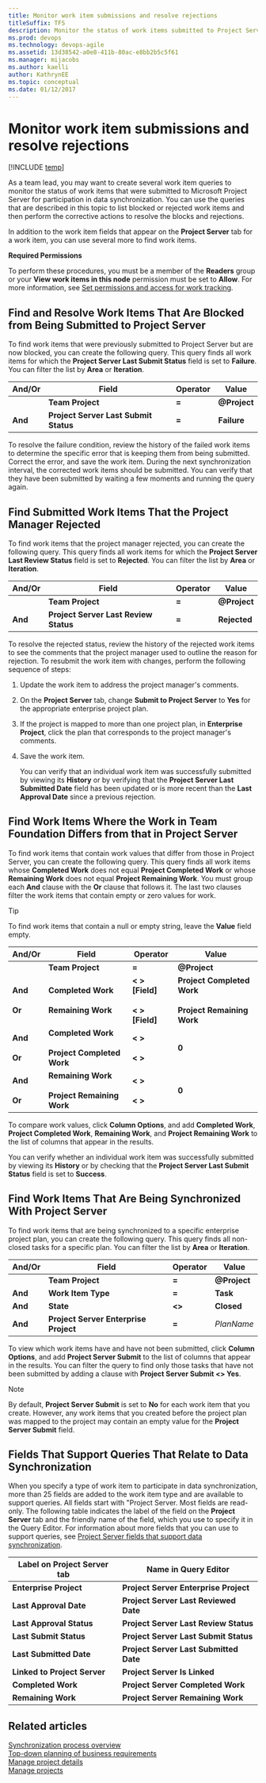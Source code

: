 ```yaml
---
title: Monitor work item submissions and resolve rejections
titleSuffix: TFS
description: Monitor the status of work items submitted to Project Server for participation in data synchronization with Team Foundation Server 
ms.prod: devops
ms.technology: devops-agile
ms.assetid: 13d38542-a0e8-411b-80ac-e8bb2b5c5f61
ms.manager: mijacobs
ms.author: kaelli
author: KathrynEE
ms.topic: conceptual
ms.date: 01/12/2017
---
```


# Monitor work item submissions and resolve rejections

[!INCLUDE [temp](../../includes/tfs-ps-sync-header.md)]

<a name="Top"></a> As a team lead, you may want to create several work item queries to monitor the status of work items that were submitted to Microsoft Project Server for participation in data synchronization. You can use the queries that are described in this topic to list blocked or rejected work items and then perform the corrective actions to resolve the blocks and rejections.  

 In addition to the work item fields that appear on the **Project Server** tab for a work item, you can use several more to find work items.    

 **Required Permissions**  

 To perform these procedures, you must be a member of the **Readers** group or your **View work items in this node** permission must be set to **Allow**. For more information, see [Set permissions and access for work tracking](../../organizations/security/set-permissions-access-work-tracking.md#set-permissions-area-path).  

##  <a name="FindBlockedWIs"></a> Find and Resolve Work Items That Are Blocked from Being Submitted to Project Server  
 To find work items that were previously submitted to Project Server but are now blocked, you can create the following query. This query finds all work items for which the **Project Server Last Submit Status** field is set to **Failure**. You can filter the list by **Area** or **Iteration**.  


| And/Or  |                 Field                 | Operator |           Value           |
|---------|---------------------------------------|----------|---------------------------|
|         |           **Team Project**            |  **=**   | <strong>@Project</strong> |
| **And** | **Project Server Last Submit Status** |  **=**   |        **Failure**        |

 To resolve the failure condition, review the history of the failed work items to determine the specific error that is keeping them from being submitted. Correct the error, and save the work item. During the next synchronization interval, the corrected work items should be submitted. You can verify that they have been submitted by waiting a few moments and running the query again.  

##  <a name="FindRejectedWIs"></a> Find Submitted Work Items That the Project Manager Rejected  
 To find work items that the project manager rejected, you can create the following query. This query finds all work items for which the **Project Server Last Review Status** field is set to **Rejected**. You can filter the list by **Area** or **Iteration**.  


| And/Or  |                 Field                 | Operator |           Value           |
|---------|---------------------------------------|----------|---------------------------|
|         |           **Team Project**            |  **=**   | <strong>@Project</strong> |
| **And** | **Project Server Last Review Status** |  **=**   |       **Rejected**        |

 To resolve the rejected status, review the history of the rejected work items to see the comments that the project manager used to outline the reason for rejection. To resubmit the work item with changes, perform the following sequence of steps:  

1. Update the work item to address the project manager's comments.  

2. On the **Project Server** tab, change **Submit to Project Server** to **Yes** for the appropriate enterprise project plan.  

3. If the project is mapped to more than one project plan, in **Enterprise Project**, click the plan that corresponds to the project manager's comments.  

4. Save the work item.  

   You can verify that an individual work item was successfully submitted by viewing its **History** or by verifying that the **Project Server Last Submitted Date** field has been updated or is more recent than the **Last Approval Date** since a previous rejection.    

##  <a name="FindDiffWorkWIs"></a> Find Work Items Where the Work in Team Foundation Differs from that in Project Server  
 To find work items that contain work values that differ from those in Project Server, you can create the following query. This query finds all work items whose **Completed Work** does not equal **Project Completed Work** or whose **Remaining Work** does not equal **Project Remaining Work**. You must group each **And** clause with the **Or** clause that follows it. The last two clauses filter the work items that contain empty or zero values for work.  

> [!TIP]
>  To find work items that contain a null or empty string, leave the **Value** field empty.  

|           And/Or           |                           Field                           |                   Operator                    |                               Value                               |
|----------------------------|-----------------------------------------------------------|-----------------------------------------------|-------------------------------------------------------------------|
|                            |                     **Team Project**                      |                     **=**                     |                     <strong>@Project</strong>                     |
| **And**<br /><br /> **Or** |     **Completed Work**<br /><br /> **Remaining Work**     | **\< > [Field]**<br /><br /> **\< > [Field]** | **Project Completed Work**<br /><br /> **Project Remaining Work** |
| **And**<br /><br /> **Or** | **Completed Work**<br /><br /> **Project Completed Work** |         **\< >**<br /><br /> **\< >**         |                               **0**                               |
| **And**<br /><br /> **Or** | **Remaining Work**<br /><br /> **Project Remaining Work** |         **\< >**<br /><br /> **\< >**         |                               **0**                               |

 To compare work values, click **Column Options**, and add **Completed Work**, **Project Completed Work**, **Remaining Work**, and **Project Remaining Work** to the list of columns that appear in the results.  

 You can verify whether an individual work item was successfully submitted by viewing its **History** or by checking that the **Project Server Last Submit Status** field is set to **Success**.  

##  <a name="FindSynchedWIs"></a> Find Work Items That Are Being Synchronized With Project Server  
 To find work items that are being synchronized to a specific enterprise project plan, you can create the following query. This query finds all non-closed tasks for a specific plan. You can filter the list by **Area** or **Iteration**.  


| And/Or  |                 Field                 | Operator |           Value           |
|---------|---------------------------------------|----------|---------------------------|
|         |           **Team Project**            |  **=**   | <strong>@Project</strong> |
| **And** |          **Work Item Type**           |  **=**   |         **Task**          |
| **And** |               **State**               |  **<>**  |        **Closed**         |
| **And** | **Project Server Enterprise Project** |  **=**   |        *PlanName*         |

 To view which work items have and have not been submitted, click **Column Options**, and add **Project Server Submit** to the list of columns that appear in the results. You can filter the query to find only those tasks that have not been submitted by adding a clause with **Project Server Submit <> Yes**.  

> [!NOTE]
>  By default, **Project Server Submit** is set to **No** for each work item that you create. However, any work items that you created before the project plan was mapped to the project may contain an empty value for the **Project Server Submit** field.    

##  <a name="FieldsAvailable"></a> Fields That Support Queries That Relate to Data Synchronization  
 When you specify a type of work item to participate in data synchronization, more than 25 fields are added to the work item type and are available to support queries. All fields start with "Project Server. Most fields are read-only. The following table indicates the label of the field on the **Project Server** tab and the friendly name of the field, which you use to specify it in the Query Editor. For information about more fields that you can use to support queries, see [Project Server fields that support data synchronization](project-server-fields-added-to-tfs.md).  

|Label on Project Server tab|Name in Query Editor|  
|---------------------------------|--------------------------|  
|**Enterprise Project**|**Project Server Enterprise Project**|  
|**Last Approval Date**|**Project Server Last Reviewed Date**|  
|**Last Approval Status**|**Project Server Last Review Status**|  
|**Last Submit Status**|**Project Server Last Submit Status**|  
|**Last Submitted Date**|**Project Server Last Submitted Date**|  
|**Linked to Project Server**|**Project Server Is Linked**|  
|**Completed Work**|**Project Server Completed Work**|  
|**Remaining Work**|**Project Server Remaining Work**|  

## Related articles  
 [Synchronization process overview](synchronization-process-overview.md)   
 [Top-down planning of business requirements](top-down-plan-mapped-team-project.md)   
 [Manage project details](manage-project-details.md)   
 [Manage projects](manage-projects.md)
